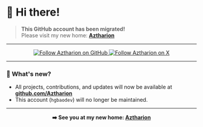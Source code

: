 # 👋 Hi there!

> **This GitHub account has been migrated!**  
> Please visit my new home: [**Aztharion**](https://github.com/Aztharion)

---

<p align="center">
  <a href="https://github.com/Aztharion">
    <img src="https://img.shields.io/badge/Follow%20Me%20on%20GitHub-222?style=for-the-badge&logo=github&logoColor=white" alt="Follow Aztharion on GitHub"/>
  </a>
  <a href="https://x.com/Aztharion" target="_blank">
    <img src="https://img.shields.io/badge/Twitter%20(X)-1DA1F2?style=for-the-badge&logo=x&logoColor=white" alt="Follow Aztharion on X"/>
  </a>
</p>

---

### 📢 What's new?
- All projects, contributions, and updates will now be available at **[github.com/Aztharion](https://github.com/Aztharion)**  
- This account (`hgbaodev`) will no longer be maintained.

---

<p align="center">
  <b>➡️ See you at my new home: <a href="https://github.com/Aztharion">Aztharion</a></b>
</p>
